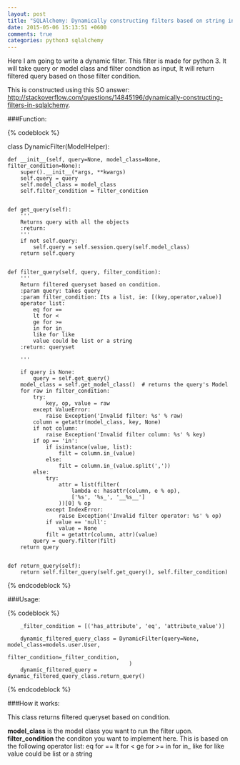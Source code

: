 ```yaml
---
layout: post
title: "SQLAlchemy: Dynamically constructing filters based on string input"
date: 2015-05-06 15:13:51 +0600
comments: true
categories: python3 sqlalchemy
---
```


Here I am going to write a dynamic filter. This filter is made for python 3. It will take query or model class and filter condtion as input, It will return filtered query based on those filter condition.<!--more-->

This is constructed using this SO answer: http://stackoverflow.com/questions/14845196/dynamically-constructing-filters-in-sqlalchemy.

###Function:

{% codeblock %}

class DynamicFilter(ModelHelper):


    def __init__(self, query=None, model_class=None, filter_condition=None):
        super().__init__(*args, **kwargs)
        self.query = query
        self.model_class = model_class
        self.filter_condition = filter_condition


    def get_query(self):
        '''
        Returns query with all the objects
        :return:
        '''
        if not self.query:
            self.query = self.session.query(self.model_class)
        return self.query


    def filter_query(self, query, filter_condition):
        '''
        Return filtered queryset based on condition.
        :param query: takes query
        :param filter_condition: Its a list, ie: [(key,operator,value)]
        operator list:
            eq for ==
            lt for <
            ge for >=
            in for in_
            like for like
            value could be list or a string
        :return: queryset

        '''

        if query is None:
            query = self.get_query()
        model_class = self.get_model_class()  # returns the query's Model
        for raw in filter_condition:
            try:
                key, op, value = raw
            except ValueError:
                raise Exception('Invalid filter: %s' % raw)
            column = getattr(model_class, key, None)
            if not column:
                raise Exception('Invalid filter column: %s' % key)
            if op == 'in':
                if isinstance(value, list):
                    filt = column.in_(value)
                else:
                    filt = column.in_(value.split(','))
            else:
                try:
                    attr = list(filter(
                        lambda e: hasattr(column, e % op),
                        ['%s', '%s_', '__%s__']
                    ))[0] % op
                except IndexError:
                    raise Exception('Invalid filter operator: %s' % op)
                if value == 'null':
                    value = None
                filt = getattr(column, attr)(value)
            query = query.filter(filt)
        return query


    def return_query(self):
        return self.filter_query(self.get_query(), self.filter_condition)
{% endcodeblock %}



###Usage:

{% codeblock %}
        
        _filter_condition = [('has_attribute', 'eq', 'attribute_value')]

        dynamic_filtered_query_class = DynamicFilter(query=None, model_class=models.user.User,
                                          filter_condition=_filter_condition,
                                          )
        dynamic_filtered_query = dynamic_filtered_query_class.return_query()
{% endcodeblock %}

###How it works:

This class returns filtered queryset based on condition.

<b>model_class</b> is the model class you want to run the filter upon.
<b>filter_condition</b> the conditon you want to implement here. This is based on the following operator list:
        eq for ==
        lt for <
        ge for >=
        in for in_
        like for like
        value could be list or a string

    